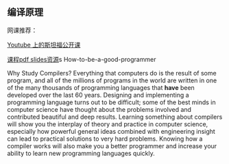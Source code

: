 ## 编译原理

网课推荐：

[Youtube 上的斯坦福公开课](https://www.youtube.com/playlist?list=PLDcmCgguL9rxPoVn2ykUFc8TOpLyDU5gx)

[课程pdf slides资源](https://bit.ly/2KIuDKe)s  How-to-be-a-good-programmer

Why Study Compilers?
Everything that computers do is the result of some program, and all of the millions of programs in the world are written in one of the many thousands of programming languages that **have** been developed over the last 60 years. Designing and implementing a programming language turns out to be difficult; some of the best minds in computer science have thought about the problems involved and contributed beautiful and deep results. Learning something about compilers will show you the interplay of theory and practice in computer science, especially how powerful general ideas combined with engineering insight can lead to practical solutions to very hard problems. Knowing how a compiler works will also make you a better programmer and increase your ability to learn new programming languages quickly.